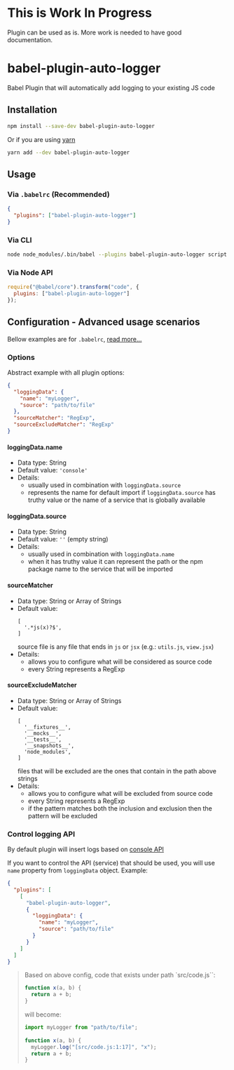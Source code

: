 # This is Work In Progress
Plugin can be used as is. More work is needed to have good documentation. 

# babel-plugin-auto-logger
Babel Plugin that will automatically add logging to your existing JS code

## Installation
```sh
npm install --save-dev babel-plugin-auto-logger
```
Or if you are using [yarn](https://yarnpkg.com/en/)
```sh
yarn add --dev babel-plugin-auto-logger
```

## Usage

### Via `.babelrc` (Recommended)
```json
{
  "plugins": ["babel-plugin-auto-logger"]
}
```

### Via CLI
```sh
node node_modules/.bin/babel --plugins babel-plugin-auto-logger script.js
```

### Via Node API
```javascript
require("@babel/core").transform("code", {
  plugins: ["babel-plugin-auto-logger"]
});
```

## Configuration - Advanced usage scenarios
Bellow examples are for `.babelrc`, [read more...](https://babeljs.io/docs/en/plugins/#plugin-options)

### Options
Abstract example with all plugin options:
```json
{
  "loggingData": {
    "name": "myLogger",
    "source": "path/to/file"
  },
  "sourceMatcher": "RegExp",
  "sourceExcludeMatcher": "RegExp"
}
```

#### loggingData.name
- Data type: String
- Default value: `'console'`
- Details:
    - usually used in combination with `loggingData.source`
    - represents the name for default import if `loggingData.source` has truthy value or the name of a service that is globally available

#### loggingData.source
- Data type: String
- Default value: `''` (empty string)
- Details:
    - usually used in combination with `loggingData.name`
    - when it has truthy value it can represent the path or the npm package name to the service that will be imported

#### sourceMatcher
- Data type: String or Array of Strings
- Default value:
    ```text
    [
      '.*js(x)?$',
    ]
    ```
    source file is any file that ends in `js` or `jsx` (e.g.: `utils.js`, `view.jsx`)
- Details:
    - allows you to configure what will be considered as source code
    - every String represents a RegExp

#### sourceExcludeMatcher
- Data type: String or Array of Strings
- Default value:
    ```text
    [
      '__fixtures__',
      '__mocks__',
      '__tests__',
      '__snapshots__',
      'node_modules',
    ]
    ```
    files that will be excluded are the ones that contain in the path above strings
- Details:
    - allows you to configure what will be excluded from source code
    - every String represents a RegExp
    - if the pattern matches both the inclusion and exclusion then the pattern will be excluded


### Control logging API
By default plugin will insert logs based on [console API](https://developer.mozilla.org/en-US/docs/Web/API/console)

If you want to control the API (service) that should be used, you will use `name` property from `loggingData` object. Example:
```json
{
  "plugins": [
    [
      "babel-plugin-auto-logger",
      {
        "loggingData": {
          "name": "myLogger",
          "source": "path/to/file"
        }
      }
    ]
  ]
}
```
> Based on above config, code that exists under path `src/code.js``:
>  ```javascript
>  function x(a, b) {
>    return a + b;
>  }
>  ```
>  will become:
>  ```javascript
>  import myLogger from "path/to/file";
>   
>  function x(a, b) {
>    myLogger.log("[src/code.js:1:17]", "x");
>    return a + b;
>  }
>  ```